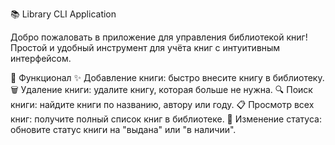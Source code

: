 📚 Library CLI Application

Добро пожаловать в приложение для управления библиотекой книг!
Простой и удобный инструмент для учёта книг с интуитивным интерфейсом.

🎯 Функционал
✨ Добавление книги: быстро внесите книгу в библиотеку.
🗑️ Удаление книги: удалите книгу, которая больше не нужна.
🔍 Поиск книги: найдите книги по названию, автору или году.
📋 Просмотр всех книг: получите полный список книг в библиотеке.
🔄 Изменение статуса: обновите статус книги на "выдана" или "в наличии".